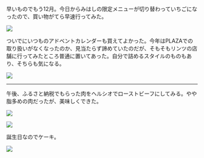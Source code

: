 早いものでもう12月。今日からみはしの限定メニューが切り替わっていちごになったので、買い物がてら早速行ってみた。

![](https://photos.old.apkas.net/medium/202412/20241201-111647.webp)

ついでにいつものアドベントカレンダーも買えてよかった。今年はPLAZAでの取り扱いがなくなったのか、見当たらず諦めていたのだが、そもそもリンツの店舗に行ってみたところ普通に置いてあった。自分で詰めるスタイルのものもあり、そちらも気になる。

![](https://photos.old.apkas.net/medium/202412/20241201-163818.webp)

---

午後、ふるさと納税でもらった肉をヘルシオでローストビーフにしてみる。やや脂多めの肉だったが、美味しくできた。

![](https://photos.old.apkas.net/medium/202412/20241201-153321.webp)

![](https://photos.old.apkas.net/medium/202412/20241201-185444.webp)

誕生日なのでケーキ。

![](https://photos.old.apkas.net/medium/202412/20241201-195337.webp)
